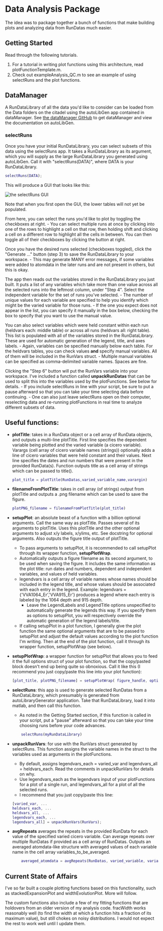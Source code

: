 # Data Analysis Package

The idea was to package together a bunch of functions that make building plots and analyzing data from RunDatas much easier.

## Getting Started
Read through the following tutorials.
1. For a tutorial in writing plot functions using this architecture, read plotFunctionTemplate.m.
2. Check out exampleAnalysis_QC.m to see an example of using selectRuns and the plot functions.

## DataManager
A RunDataLibrary of all the data you'd like to consider can be loaded from the Data folders on the citadel using the autoLibGen app contained in dataManager. See [the dataManager GitHub](https://github.com/weldlabucsb/dataManager) to get dataManager and view the documentation on autoLibGen.

### selectRuns
Once you have your initial RunDataLibrary, you can select subsets of this data using the selectRuns app. It takes a RunDataLibrary as its argument, which you will supply as the large RunDataLibrary you generated using autoLibGen. Call it with "selectRuns(DATA)", where DATA is your RunDataLibrary.
```matlab
selectRuns(DATA);
```
This will produce a GUI that looks like this:

![the selectRuns GUI](https://i.imgur.com/R2uVqbD.png)

Note that when you first open the GUI, the lower tables will not yet be populated.

From here, you can select the runs you'd like to plot by toggling the checkboxes at right. 
    - You can select multiple runs at once by clicking into one of the rows to highlight a cell on that row, then holding shift and clicking a cell on a different row to highlight all the cells in between. You can then toggle all of their checkboxes by clicking the button at right.

Once you have the desired runs selected (checkboxes toggled), click the "Generate ..." button (step 3) to save the RunDataLibrary to your workspace. 
    - This may generate MANY error messages, if some variables were added to atomdata in the later runs and are not present in others, but this is okay.

The app then reads out the variables stored in the RunDataLibrary you just built. It puts a list of any variables which take more than one value across all the selected runs into the leftmost column, under "Step 4". Select the independent variable for the set of runs you've selected. 
    - The number of unique values for each variable are specified to help you identify which might be the varied variable for those runs.
    - If the one you expect does not appear in the list, you can specify it manually in the box below, checking the box to specify that you want to use the manual value.

You can also select variables which were held constant within each run (heldvars each: middle table) or across all runs (heldvars all: right table). This list is populated with all of the variables stored in the RunDataLibrary. These are used for automatic generation of the legend, title, and axes labels.
    - Again, variables can be specified manually below each table. For the heldvars tables, you can check values __and__ specify manual variables. All of them will be included in the RunVars struct.
    - Multiple manual variables can be specified as comma-delimited variable names. Spaces are fine.

Clicking the "Step 6" button will put the RunVars variable into your workspace. I've included a function called __unpackRunDatas__ that can be used to split this into the variables used by the plotFunctions. See below for details.
    - If you include selectRuns in line with your script, be sure to put a pause afterward so that you can take your time selecting data before continuing.
    - One can also just leave selectRuns open on their computer, reselecting data and re-running plotFunctions in real time to analyze different subsets of data.

## Useful functions:

- __plotTitle__: takes in a RunData object or a cell array of RunData objects, and outputs a multi-line plotTitle. First line specifies the dependent variable being plotted and the varied variable (a cicero variable). Varargs (cell array of cicero variable names (strings)) optionally adds a line of cicero variables that were held constant and their values. Next line specifies the dates and run numbers that were present in the provided RunData(s). Function outputs title as a cell array of strings which can be passed to title().
    ```matlab
    plot_title = plotTitle(RunDatas,varied_variable_name,varargin)
    ```

- __filenameFromPlotTitle__: takes in cell array (of strings) output from plotTitle and outputs a .png filename which can be used to save the figure.
    ```matlab
    plotPNG_filename = filenameFromPlotTitle(plot_title)
    ```

- __setupPlot__: an absolute beast of a function with a billion optional arguments. Call the same way as plotTitle. Passes several of its arguments to plotTitle. Uses this plotTitle and the other optional arguments to adjust x/y labels, x/ylims, etc. See docstring for optional arguments. Also outputs the figure title output of plotTitle.
    - To pass arguments to setupPlot, it is recommended to call setupPlot through its wrapper function, __setupPlotWrap__.
    - Automatically outputs a figure filename as its second argument, to be used when saving the figure. It includes the same information as the plot title: run dates and numbers, dependent and independent variables, and values of held variables.
    - legendvars is a cell array of variable names whose names should be included in the legend title, and whose values should be associated with each entry in the legend. Example: legendvars = {'VVA1064_Er','VVA915_Er'} produces a legend where each entry is labeled by the 1064 depth and 915 depth.
        - Leave the LegendLabels and LegendTitle options unspecified to automatically generate the legends this way. If you specify them as options to setupPlot, you will respectively override the automatic generation of the legend labels/title.
    - If calling setupPlot in a plot function, I generally give the plot function the same optional arguments that are to be passed to setupPlot and adjust the default values according to the plot function I'm writing. Then at the end of the plot function, call it through its wrapper function, setupPlotWrap (see below).

- __setupPlotWrap__: a wrapper function for setupPlot that allows you to feed it the full options struct of your plot function, so that the copy/pasted block doesn't end up being quite so obnoxious. Call it like this (I recommend you just copy/paste this line into your plot function):
    ```matlab
    [plot_title, plotPNG_filename] = setupPlotWrap( figure_handle, options, RunDatas, dependent_var, varied_variable_name, legendvars, varargin);
    ```

- __selectRuns__: this app is used to generate selected RunDatas from a RunDataLibrary, which presumably is generated from autoLibraryGenerator application. Take that RunDataLibrary, load it into matlab, and then call this function. 
    - As noted in the Getting Started section, if this function is called in your script, put a "pause" afterward so that you can take your time choosing runs before your code advances.
    ```matlab
        selectRuns(myRunDataLibrary)
    ```

- __unpackRunVars__: for use with the RunVars struct generated by selectRuns. This function assigns the variable names in the struct to the variables used as arguments in the plotFunctions.
    - By default, assigns legendvars_each = varied_var and legendvars_all = heldvars_each. Read the comments in unpackRunVars for details on why. 
    - Use legendvars_each as the legendvars input of your plotFunctions for a plot of a single run, and legendvars_all for a plot of all the selected runs.
    - I recommend that you just copy/paste this line:
    ```matlab
    [varied_var, ...
    heldvars_each, ...
    heldvars_all, ...
    legendvars_each, ...
    legendvars_all] = unpackRunVars(RunVars);
    ```

- __avgRepeats__ averages the repeats in the provided RunData for each value of the specified varied cicero variable. Can average repeats over multiple RunDatas if provided as a cell array of RunDatas. Outputs an averaged atomdata-like structure with averaged values of each variable name in the cell array variables_to_be_averaged.
    ```matlab
        averaged_atomdata = avgRepeats(RunDatas, varied_variable, variables_to_be_averaged);
    ```

## Current State of Affairs
I've so far built a couple plotting functions based on this functionality, such as stackedExpansionPlot and widthEvolutionPlot. More will follow.

The custom functions also include a few of my fitting functions that are holdovers from an older version of my analysis code. fracWidth works reasonably well (to find the width at which a function hits a fraction of its maximum value), but still chokes on noisy distributions. I would not expect the rest to work well until I update them.
